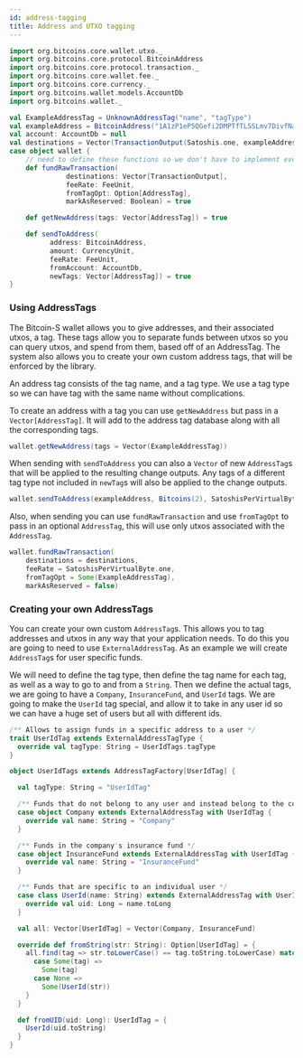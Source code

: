 ```yaml
---
id: address-tagging
title: Address and UTXO tagging
---
```


```scala mdoc:invisible
import org.bitcoins.core.wallet.utxo._
import org.bitcoins.core.protocol.BitcoinAddress
import org.bitcoins.core.protocol.transaction._
import org.bitcoins.core.wallet.fee._
import org.bitcoins.core.currency._
import org.bitcoins.wallet.models.AccountDb
import org.bitcoins.wallet._

val ExampleAddressTag = UnknownAddressTag("name", "tagType")
val exampleAddress = BitcoinAddress("1A1zP1eP5QGefi2DMPTfTL5SLmv7DivfNa").get
val account: AccountDb = null
val destinations = Vector(TransactionOutput(Satoshis.one, exampleAddress.scriptPubKey))
case object wallet {
    // need to define these functions so we don't have to implement every function
    def fundRawTransaction(
              destinations: Vector[TransactionOutput],
              feeRate: FeeUnit,
              fromTagOpt: Option[AddressTag],
              markAsReserved: Boolean) = true

    def getNewAddress(tags: Vector[AddressTag]) = true

    def sendToAddress(
          address: BitcoinAddress,
          amount: CurrencyUnit,
          feeRate: FeeUnit,
          fromAccount: AccountDb,
          newTags: Vector[AddressTag]) = true
}
```

### Using AddressTags

The Bitcoin-S wallet allows you to give addresses, and their associated utxos,
a tag. These tags allow you to separate funds between utxos so you can query utxos,
and spend from them, based off of an AddressTag. The system also allows you to create
your own custom address tags, that will be enforced by the library.

An address tag consists of the tag name, and a tag type. We use a tag type so we can have
tag with the same name without complications.

To create an address with a tag you can use `getNewAddress` but pass in a `Vector[AddressTag]`.
It will add to the address tag database along with all the corresponding tags.

```scala mdoc:silent
wallet.getNewAddress(tags = Vector(ExampleAddressTag)) 
```

When sending with `sendToAddress` you can also a `Vector` of new `AddressTag`s that will be applied to the
resulting change outputs. Any tags of a different tag type not included in `newTag`s will also be applied to
the change outputs.

```scala mdoc:silent
wallet.sendToAddress(exampleAddress, Bitcoins(2), SatoshisPerVirtualByte.one, account, Vector(ExampleAddressTag)) 
```

Also, when sending you can use `fundRawTransaction` and use `fromTagOpt` to pass in an optional `AddressTag`,
this will use only utxos associated with the `AddressTag`.

```scala mdoc:silent
wallet.fundRawTransaction(
    destinations = destinations,
    feeRate = SatoshisPerVirtualByte.one,
    fromTagOpt = Some(ExampleAddressTag),
    markAsReserved = false)
```

### Creating your own AddressTags

You can create your own custom `AddressTag`s. This allows you to tag addresses and utxos in any way that your
application needs. To do this you are going to need to use `ExternalAddressTag`.  As an example we will create
`AddressTag`s for user specific funds.

We will need to define the tag type, then define the tag name for each tag, as well as a way to go to and
from a `String`. Then we define the actual tags, we are going to have a `Company`, `InsuranceFund`, and `UserId`
tags. We are going to make the `UserId` tag special, and allow it to take in any user id so we can have a huge
set of users but all with different ids.

```scala mdoc:silent
/** Allows to assign funds in a specific address to a user */
trait UserIdTag extends ExternalAddressTagType {
  override val tagType: String = UserIdTags.tagType
}

object UserIdTags extends AddressTagFactory[UserIdTag] {

  val tagType: String = "UserIdTag"

  /** Funds that do not belong to any user and instead belong to the company */
  case object Company extends ExternalAddressTag with UserIdTag {
    override val name: String = "Company"
  }

  /** Funds in the company's insurance fund */
  case object InsuranceFund extends ExternalAddressTag with UserIdTag {
    override val name: String = "InsuranceFund"
  }

  /** Funds that are specific to an individual user */
  case class UserId(name: String) extends ExternalAddressTag with UserIdTag {
    override val uid: Long = name.toLong
  }

  val all: Vector[UserIdTag] = Vector(Company, InsuranceFund)

  override def fromString(str: String): Option[UserIdTag] = {
    all.find(tag => str.toLowerCase() == tag.toString.toLowerCase) match {
      case Some(tag) =>
        Some(tag)
      case None =>
        Some(UserId(str))
    }
  }

  def fromUID(uid: Long): UserIdTag = {
    UserId(uid.toString)
  }
}
```
